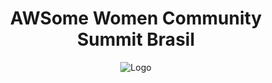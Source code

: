 <h1 align="center">AWSome Women Community Summit Brasil</h1>
<div align="center"> 
  
![Logo](https://ug-mg.s3.us-east-2.amazonaws.com/logo-m.png)

</div>

